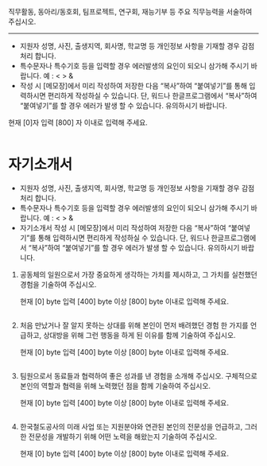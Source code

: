 직무활동, 동아리/동호회, 팀프로젝트, 연구회, 재능기부 등 주요 직무능력을 서술하여 주십시오.

***

- 지원자 성명, 사진, 출생지역, 회사명, 학교명 등 개인정보 사항을 기재할 경우 감점처리 합니다.
- 특수문자나 특수기호 등을 입력할 경우 에러발생의 요인이 되오니 삼가해 주시기 바랍니다. 예 : <  > &
- 작성 시 [메모장]에서 미리 작성하여 저장한 다음 “복사”하여 “붙여넣기”를 통해 입력하시면 편리하게 작성하실 수 있습니다. 
  단, 워드나 한글프로그램에서 “복사”하여 “붙여넣기”를 할 경우 에러가 발생 할 수 있습니다. 유의하시기 바랍니다.

현재 [0]자 입력 [800] 자 이내로 입력해 주세요.

```

```





# 자기소개서

- 지원자 성명, 사진, 출생지역, 회사명, 학교명 등 개인정보 사항을 기재할 경우 감점처리 합니다.
- 특수문자나 특수기호 등을 입력할 경우 에러발생의 요인이 되오니 삼가해 주시기 바랍니다. 예 : <  > &
- 자기소개서 작성 시 [메모장]에서 미리 작성하여 저장한 다음 “복사”하여 “붙여넣기”를 통해 입력하시면 편리하게 작성하실 수 있습니다. 
  단, 워드나 한글프로그램에서 “복사”하여 “붙여넣기”를 할 경우 에러가 발생 할 수 있습니다. 유의하시기 바랍니다.



1. 공동체의 일원으로서 가장 중요하게 생각하는 가치를 제시하고, 그 가치를 실천했던 경험을 기술하여 주십시오.

   현재 [0] byte 입력 [400] byte 이상 [800] byte 이내로 입력해 주세요.

```

```

2. 처음 만났거나 잘 알지 못하는 상대를 위해 본인이 먼저 배려했던 경험 한 가지를 언급하고, 상대방을 위해 그런 행동을 하게 된 이유를 함께 기술하여 주십시오. 

   현재 [0] byte 입력 [400] byte 이상 [800] byte 이내로 입력해 주세요.

```

```

3. 팀원으로서 동료들과 협력하여 좋은 성과를 낸 경험을 소개해 주십시오. 구체적으로 본인의 역할과 협력을 위해 노력했던 점을 함께 기술하여 주십시오.

   현재 [0] byte 입력 [400] byte 이상 [800] byte 이내로 입력해 주세요.

```

```

4. 한국철도공사의 미래 사업 또는 지원분야와 연관된 본인의 전문성을 언급하고, 그러한 전문성을 개발하기 위해 어떤 노력을 해왔는지 기술하여 주십시오.

   현재 [0] byte 입력 [400] byte 이상 [800] byte 이내로 입력해 주세요.

```

```

